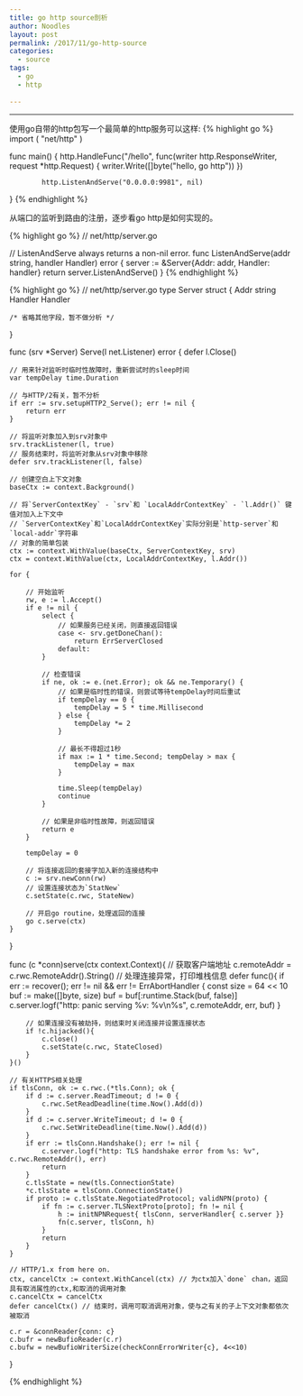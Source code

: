 ```yaml
---
title: go http source剖析
author: Noodles
layout: post
permalink: /2017/11/go-http-source
categories:
  - source
tags:
  - go
  - http
  
---
```


<!--more-->

 ---------------------------------------------------

使用go自带的http包写一个最简单的http服务可以这样:
  {% highlight go %}
  import (
    "net/http"
    )

  func main() {
        http.HandleFunc("/hello",
                func(writer http.ResponseWriter, request *http.Request) {
                                writer.Write([]byte("hello, go http"))
                                        })

            http.ListenAndServe("0.0.0.0:9981", nil)
  }
  {% endhighlight %}

从端口的监听到路由的注册，逐步看go http是如何实现的。


  {% highlight go %}
  // net/http/server.go

  // ListenAndServe always returns a non-nil error.
  func ListenAndServe(addr string, handler Handler) error {
        server := &Server{Addr: addr, Handler: handler}
            return server.ListenAndServe()
  }
  {% endhighlight %}

  {% highlight go %}
  // net/http/server.go
  type Server struct {
    Addr string
    Handler Handler

    /* 省略其他字段，暂不做分析 */
  }

  func (srv *Server) Serve(l net.Listener) error {
    defer l.Close()

    // 用来针对监听时临时性故障时，重新尝试时的sleep时间
    var tempDelay time.Duration

    // 与HTTP/2有关，暂不分析
    if err := srv.setupHTTP2_Serve(); err != nil {
        return err    
    }

    // 将监听对象加入到srv对象中
    srv.trackListener(l, true)
    // 服务结束时，将监听对象从srv对象中移除
    defer srv.trackListener(l, false)

    // 创建空白上下文对象
    baseCtx := context.Background()

    // 将`ServerContextKey` - `srv`和 `LocalAddrContextKey` - `l.Addr()` 键值对加入上下文中
    // `ServerContextKey`和`LocalAddrContextKey`实际分别是`http-server`和`local-addr`字符串
    // 对象的简单包装
    ctx := context.WithValue(baseCtx, ServerContextKey, srv)
    ctx = context.WithValue(ctx, LocalAddrContextKey, l.Addr())

    for {

        // 开始监听
        rw, e := l.Accept()
        if e != nil {
            select {
                // 如果服务已经关闭，则直接返回错误
                case <- srv.getDoneChan():
                    return ErrServerClosed
                default:
            }    

            // 检查错误
            if ne, ok := e.(net.Error); ok && ne.Temporary() {
                // 如果是临时性的错误，则尝试等待tempDelay时间后重试
                if tempDelay == 0 {
                    tempDelay = 5 * time.Millisecond    
                } else {
                    tempDelay *= 2    
                }    
                
                // 最长不得超过1秒
                if max := 1 * time.Second; tempDelay > max {
                    tempDelay = max    
                }

                time.Sleep(tempDelay)
                continue
            }
            
            // 如果是非临时性故障，则返回错误
            return e
        }

        tempDelay = 0
        
        // 将连接返回的套接字加入新的连接结构中
        c := srv.newConn(rw)
        // 设置连接状态为`StatNew`
        c.setState(c.rwc, StateNew)

        // 开启go routine，处理返回的连接
        go c.serve(ctx)
    }
  }

  func (c *conn)serve(ctx context.Context){
    // 获取客户端地址
    c.remoteAddr = c.rwc.RemoteAddr().String()
    // 处理连接异常，打印堆栈信息
    defer func(){
        if err := recover(); err != nil && err != ErrAbortHandler {
            const size = 64 << 10
            buf := make([]byte, size)
            buf = buf[:runtime.Stack(buf, false)]
            c.server.logf("http: panic serving %v: %v\n%s", c.remoteAddr, err, buf)
        }    

        // 如果连接没有被劫持，则结束时关闭连接并设置连接状态
        if !c.hijacked(){
            c.close()
            c.setState(c.rwc, StateClosed)
        }
    }()

    // 有关HTTPS相关处理
    if tlsConn, ok := c.rwc.(*tls.Conn); ok {
        if d := c.server.ReadTimeout; d != 0 {
            c.rwc.SetReadDeadline(time.Now().Add(d))
        }   
        if d := c.server.WriteTimeout; d != 0 {
            c.rwc.SetWriteDeadline(time.Now().Add(d))
        }
        if err := tlsConn.Handshake(); err != nil {
            c.server.logf("http: TLS handshake error from %s: %v", c.rwc.RemoteAddr(), err)    
            return
        }
        c.tlsState = new(tls.ConnectionState)
        *c.tlsState = tlsConn.ConnectionState()
        if proto := c.tlsState.NegotiatedProtocol; validNPN(proto) {
            if fn := c.server.TLSNextProto[proto]; fn != nil {
                h := initNPNRequest{ tlsConn, serverHandler{ c.server }}    
                fn(c.server, tlsConn, h)
            }    
            return
        }
    }

    // HTTP/1.x from here on.
    ctx, cancelCtx := context.WithCancel(ctx) // 为ctx加入`done` chan，返回具有取消属性的ctx,和取消的调用对象
    c.cancelCtx = cancelCtx
    defer cancelCtx() // 结束时，调用可取消调用对象，使与之有关的子上下文对象都依次被取消 

    c.r = &connReader{conn: c}
    c.bufr = newBufioReader(c.r)
    c.bufw = newBufioWriterSize(checkConnErrorWriter{c}, 4<<10)
  }

  {% endhighlight %}

